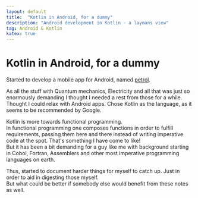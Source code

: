 ```yaml
---
layout: default
title:  "Kotlin in Android, for a dummy"
description: "Android development in Kotlin - a laymans view"
tag: Android & Kotlin
katex: true
---
```


# Kotlin in Android, for a dummy

Started to develop a mobile app for Android, named [petrol](https://github.com/veikkonyfors/petrol "Petrol price tracking"). 
 
As all the stuff with Quantum mechanics, Electricity and all that was just so enormously demanding I thought I needed a rest from those for a while.  
Thought I could relax with Android apps. Chose Kotlin as the language, as it seems to be recommended by Google.

Kotlin is more towards functional programming.  
In functional programming one composes functions in order to fulfill requirements, passing them here and there instead of writing imperative code at the spot. That's something I have come to like!  
But it has been a bit demanding for a guy like me with background starting in Cobol, Fortran, Assemblers and other most imperative programming languages on earth.

Thus, started to document harder things for myself to catch up. Just in order to aid in digesting those myself.  
But what could be better if somebody else would benefit from these notes as well.